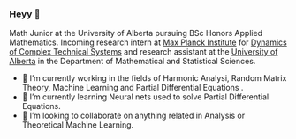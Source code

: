 ### Heyy 👋

Math Junior at the University of Alberta pursuing BSc Honors Applied Mathematics. Incoming research intern at [Max Planck Institute](https://www.mpg.de/institutes) for [Dynamics of Complex Technical Systems](https://www.mpi-magdeburg.mpg.de/2316/en) and research assistant at the [University of Alberta](https://www.ualberta.ca/index.html) in the Department of Mathematical and Statistical Sciences.

- 🔭 I’m currently working in the fields of Harmonic Analysi, Random Matrix Theory, Machine Learning and Partial Differential Equations .
- 🌱 I’m currently learning Neural nets used to solve Partial Differential Equations.
- 👯 I’m looking to collaborate on anything related in Analysis or Theoretical Machine Learning.

